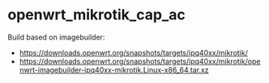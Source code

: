 # openwrt_mikrotik_cap_ac

Build based on imagebuilder:
- https://downloads.openwrt.org/snapshots/targets/ipq40xx/mikrotik/
- https://downloads.openwrt.org/snapshots/targets/ipq40xx/mikrotik/openwrt-imagebuilder-ipq40xx-mikrotik.Linux-x86_64.tar.xz


